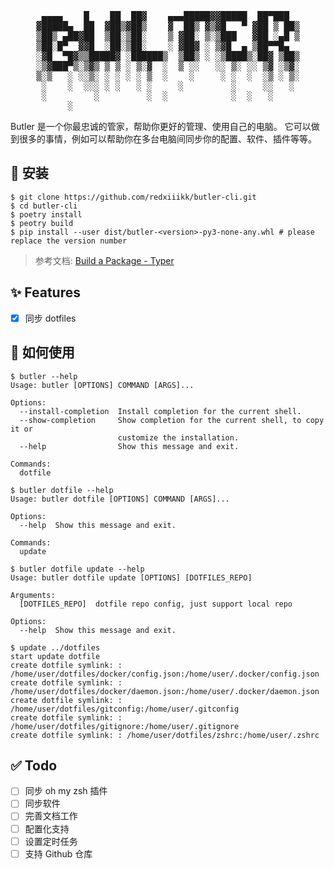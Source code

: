 <pre align="center">
 ▄▄▄▄    █    ██  ██▓    ▄▄▄█████▓▓█████  ██▀███  
▓█████▄  ██  ▓██▒▓██▒    ▓  ██▒ ▓▒▓█   ▀ ▓██ ▒ ██▒
▒██▒ ▄██▓██  ▒██░▒██░    ▒ ▓██░ ▒░▒███   ▓██ ░▄█ ▒
▒██░█▀  ▓▓█  ░██░▒██░    ░ ▓██▓ ░ ▒▓█  ▄ ▒██▀▀█▄  
░▓█  ▀█▓▒▒█████▓ ░██████▒  ▒██▒ ░ ░▒████▒░██▓ ▒██▒
░▒▓███▀▒░▒▓▒ ▒ ▒ ░ ▒░▓  ░  ▒ ░░   ░░ ▒░ ░░ ▒▓ ░▒▓░
▒░▒   ░ ░░▒░ ░ ░ ░ ░ ▒  ░    ░     ░ ░  ░  ░▒ ░ ▒░
 ░    ░  ░░░ ░ ░   ░ ░     ░         ░     ░░   ░ 
 ░         ░         ░  ░            ░  ░   ░     
      ░                                           
</pre>

Butler 是一个你最忠诚的管家，帮助你更好的管理、使用自己的电脑。
它可以做到很多的事情，例如可以帮助你在多台电脑间同步你的配置、软件、插件等等。

## 🔨 安装

```shell
$ git clone https://github.com/redxiiikk/butler-cli.git
$ cd butler-cli
$ poetry install
$ peotry build
$ pip install --user dist/butler-<version>-py3-none-any.whl # please replace the version number
```

> 参考文档: [Build a Package - Typer](https://typer.tiangolo.com/tutorial/package/#create-a-wheel-package)

## ✨ Features

- [x] 同步 dotfiles

## 🚀 如何使用

```shell
$ butler --help
Usage: butler [OPTIONS] COMMAND [ARGS]...

Options:
  --install-completion  Install completion for the current shell.
  --show-completion     Show completion for the current shell, to copy it or
                        customize the installation.
  --help                Show this message and exit.

Commands:
  dotfile

$ butler dotfile --help
Usage: butler dotfile [OPTIONS] COMMAND [ARGS]...

Options:
  --help  Show this message and exit.

Commands:
  update

$ butler dotfile update --help 
Usage: butler dotfile update [OPTIONS] [DOTFILES_REPO]

Arguments:
  [DOTFILES_REPO]  dotfile repo config, just support local repo

Options:
  --help  Show this message and exit.

$ update ../dotfiles 
start update dotfile
create dotfile symlink: : /home/user/dotfiles/docker/config.json:/home/user/.docker/config.json
create dotfile symlink: : /home/user/dotfiles/docker/daemon.json:/home/user/.docker/daemon.json
create dotfile symlink: : /home/user/dotfiles/gitconfig:/home/user/.gitconfig
create dotfile symlink: : /home/user/dotfiles/gitignore:/home/user/.gitignore
create dotfile symlink: : /home/user/dotfiles/zshrc:/home/user/.zshrc
```

## ✅ Todo

- [ ] 同步 oh my zsh 插件
- [ ] 同步软件
- [ ] 完善文档工作
- [ ] 配置化支持
- [ ] 设置定时任务
- [ ] 支持 Github 仓库